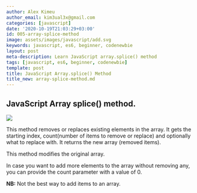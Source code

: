 ```yaml
---
author: Alex Kimeu
author_email: kim3ual3x@gmail.com
categories: [javascript]
date: '2020-10-19T21:03:29+03:00'
id: 005-array-splice-method
image: assets/images/javascript/add.svg
keywords: javascript, es6, beginner, codenewbie
layout: post
meta-description: Learn JavaScript array.splice() method
tags: [javascript, es6, beginner, codenewbie]
template: post
title: JavaScript Array.splice() Method
title_new: array-splice-method.md
---
```




## JavaScript Array splice() method.



<img src="https://media-exp1.licdn.com/dms/image/C4D22AQHgsF3VFwKxiQ/feedshare-shrink_800-alternative/0?e=1605744000&v=beta&t=SP_Pyli9oeJt3Mn662K_uKVP_Whdkq-_HFsNHFP7Q2g">



This method removes or replaces existing elements in the array. It gets the starting index, count(number of items to remove or replace) and optionally what to replace with. It returns the new array (removed items).

This method modifies the original array.

In case you want to add more elements to the array without removing any, you can provide the count parameter with a value of 0.

**NB:** Not the best way to add items to an array.
